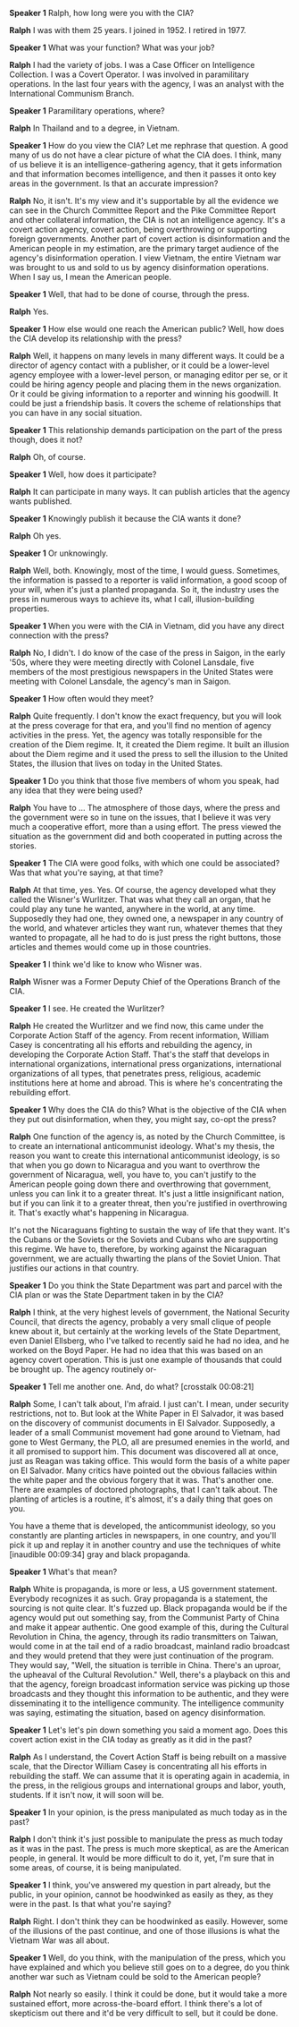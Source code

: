 **Speaker 1** Ralph, how long were you with the CIA?

**Ralph** I was with them 25 years. I joined in 1952. I retired in 1977.

**Speaker 1** What was your function? What was your job?

**Ralph** I had the variety of jobs. I was a Case Officer on Intelligence Collection. I was a Covert Operator. I was involved in paramilitary operations. In the last four years with the agency, I was an analyst with the International Communism Branch.

**Speaker 1** Paramilitary operations, where?

**Ralph** In Thailand and to a degree, in Vietnam.

**Speaker 1** How do you view the CIA? Let me rephrase that question. A good many of us do not have a clear picture of what the CIA does. I think, many of us believe it is an intelligence-gathering agency, that it gets information and that information becomes intelligence, and then it passes it onto key areas in the government. Is that an accurate impression?

**Ralph** No, it isn't. It's my view and it's supportable by all the evidence we can see in the Church Committee Report and the Pike Committee Report and other collateral information, the CIA is not an intelligence agency. It's a covert action agency, covert action, being overthrowing or supporting foreign governments. Another part of covert action is disinformation and the American people in my estimation, are the primary target audience of the agency's disinformation operation. I view Vietnam, the entire Vietnam war was brought to us and sold to us by agency disinformation operations. When I say us, I mean the American people.

**Speaker 1** Well, that had to be done of course, through the press.

**Ralph** Yes.

**Speaker 1** How else would one reach the American public? Well, how does the CIA develop its relationship with the press?

**Ralph** Well, it happens on many levels in many different ways. It could be a director of agency contact with a publisher, or it could be a lower-level agency employee with a lower-level person, or managing editor per se, or it could be hiring agency people and placing them in the news organization. Or it could be giving information to a reporter and winning his goodwill. It could be just a friendship basis. It covers the scheme of relationships that you can have in any social situation.

**Speaker 1** This relationship demands participation on the part of the press though, does it not?

**Ralph** Oh, of course.

**Speaker 1** Well, how does it participate?

**Ralph** It can participate in many ways. It can publish articles that the agency wants published.

**Speaker 1** Knowingly publish it because the CIA wants it done?

**Ralph** Oh yes.

**Speaker 1** Or unknowingly.

**Ralph** Well, both. Knowingly, most of the time, I would guess. Sometimes, the information is passed to a reporter is valid information, a good scoop of your will, when it's just a planted propaganda. So it, the industry uses the press in numerous ways to achieve its, what I call, illusion-building properties.

**Speaker 1** When you were with the CIA in Vietnam, did you have any direct connection with the press?

**Ralph** No, I didn't. I do know of the case of the press in Saigon, in the early '50s, where they were meeting directly with Colonel Lansdale, five members of the most prestigious newspapers in the United States were meeting with Colonel Lansdale, the agency's man in Saigon.

**Speaker 1** How often would they meet?

**Ralph** Quite frequently. I don't know the exact frequency, but you will look at the press coverage for that era, and you'll find no mention of agency activities in the press. Yet, the agency was totally responsible for the creation of the Diem regime. It, it created the Diem regime. It built an illusion about the Diem regime and it used the press to sell the illusion to the United States, the illusion that lives on today in the United States.

**Speaker 1** Do you think that those five members of whom you speak, had any idea that they were being used?

**Ralph** You have to ... The atmosphere of those days, where the press and the government were so in tune on the issues, that I believe it was very much a cooperative effort, more than a using effort. The press viewed the situation as the government did and both cooperated in putting across the stories.

**Speaker 1** The CIA were good folks, with which one could be associated? Was that what you're saying, at that time?

**Ralph** At that time, yes. Yes. Of course, the agency developed what they called the Wisner's Wurlitzer. That was what they call an organ, that he could play any tune he wanted, anywhere in the world, at any time. Supposedly they had one, they owned one, a newspaper in any country of the world, and whatever articles they want run, whatever themes that they wanted to propagate, all he had to do is just press the right buttons, those articles and themes would come up in those countries.

**Speaker 1** I think we'd like to know who Wisner was.

**Ralph** Wisner was a Former Deputy Chief of the Operations Branch of the CIA.

**Speaker 1** I see. He created the Wurlitzer?

**Ralph** He created the Wurlitzer and we find now, this came under the Corporate Action Staff of the agency. From recent information, William Casey is concentrating all his efforts and rebuilding the agency, in developing the Corporate Action Staff. That's the staff that develops in international organizations, international press organizations, international organizations of all types, that penetrates press, religious, academic institutions here at home and abroad. This is where he's concentrating the rebuilding effort.

**Speaker 1** Why does the CIA do this? What is the objective of the CIA when they put out disinformation, when they, you might say, co-opt the press?

**Ralph** One function of the agency is, as noted by the Church Committee, is to create an international anticommunist ideology. What's my thesis, the reason you want to create this international anticommunist ideology, is so that when you go down to Nicaragua and you want to overthrow the government of Nicaragua, well, you have to, you can't justify to the American people going down there and overthrowing that government, unless you can link it to a greater threat. It's just a little insignificant nation, but if you can link it to a greater threat, then you're justified in overthrowing it. That's exactly what's happening in Nicaragua.

It's not the Nicaraguans fighting to sustain the way of life that they want. It's the Cubans or the Soviets or the Soviets and Cubans who are supporting this regime. We have to, therefore, by working against the Nicaraguan government, we are actually thwarting the plans of the Soviet Union. That justifies our actions in that country.

**Speaker 1** Do you think the State Department was part and parcel with the CIA plan or was the State Department taken in by the CIA?

**Ralph** I think, at the very highest levels of government, the National Security Council, that directs the agency, probably a very small clique of people knew about it, but certainly at the working levels of the State Department, even Daniel Ellsberg, who I've talked to recently said he had no idea, and he worked on the Boyd Paper. He had no idea that this was based on an agency covert operation. This is just one example of thousands that could be brought up. The agency routinely or-

**Speaker 1** Tell me another one. And, do what? [crosstalk 00:08:21]

**Ralph** Some, I can't talk about, I'm afraid. I just can't. I mean, under security restrictions, not to. But look at the White Paper in El Salvador, it was based on the discovery of communist documents in El Salvador. Supposedly, a leader of a small Communist movement had gone around to Vietnam, had gone to West Germany, the PLO, all are presumed enemies in the world, and it all promised to support him. This document was discovered all at once, just as Reagan was taking office. This would form the basis of a white paper on El Salvador. Many critics have pointed out the obvious fallacies within the white paper and the obvious forgery that it was. That's another one. There are examples of doctored photographs, that I can't talk about. The planting of articles is a routine, it's almost, it's a daily thing that goes on you.

You have a theme that is developed, the anticommunist ideology, so you constantly are planting articles in newspapers, in one country, and you'll pick it up and replay it in another country and use the techniques of white [inaudible 00:09:34] gray and black propaganda.

**Speaker 1** What's that mean?

**Ralph** White is propaganda, is more or less, a US government statement. Everybody recognizes it as such. Gray propaganda is a statement, the sourcing is not quite clear. It's fuzzed up. Black propaganda would be if the agency would put out something say, from the Communist Party of China and make it appear authentic. One good example of this, during the Cultural Revolution in China, the agency, through its radio transmitters on Taiwan, would come in at the tail end of a radio broadcast, mainland radio broadcast and they would pretend that they were just continuation of the program. They would say, "Well, the situation is terrible in China. There's an uproar, the upheaval of the Cultural Revolution." Well, there's a playback on this and that the agency, foreign broadcast information service was picking up those broadcasts and they thought this information to be authentic, and they were disseminating it to the intelligence community. The intelligence community was saying, estimating the situation, based on agency disinformation.

**Speaker 1** Let's let's pin down something you said a moment ago. Does this covert action exist in the CIA today as greatly as it did in the past?

**Ralph** As I understand, the Covert Action Staff is being rebuilt on a massive scale, that the Director William Casey is concentrating all his efforts in rebuilding the staff. We can assume that it is operating again in academia, in the press, in the religious groups and international groups and labor, youth, students. If it isn't now, it will soon will be.

**Speaker 1** In your opinion, is the press manipulated as much today as in the past?

**Ralph** I don't think it's just possible to manipulate the press as much today as it was in the past. The press is much more skeptical, as are the American people, in general. It would be more difficult to do it, yet, I'm sure that in some areas, of course, it is being manipulated.

**Speaker 1** I think, you've answered my question in part already, but the public, in your opinion, cannot be hoodwinked as easily as they, as they were in the past. Is that what you're saying?

**Ralph** Right. I don't think they can be hoodwinked as easily. However, some of the illusions of the past continue, and one of those illusions is what the Vietnam War was all about.

**Speaker 1** Well, do you think, with the manipulation of the press, which you have explained and which you believe still goes on to a degree, do you think another war such as Vietnam could be sold to the American people?

**Ralph** Not nearly so easily. I think it could be done, but it would take a more sustained effort, more across-the-board effort. I think there's a lot of skepticism out there and it'd be very difficult to sell, but it could be done.
